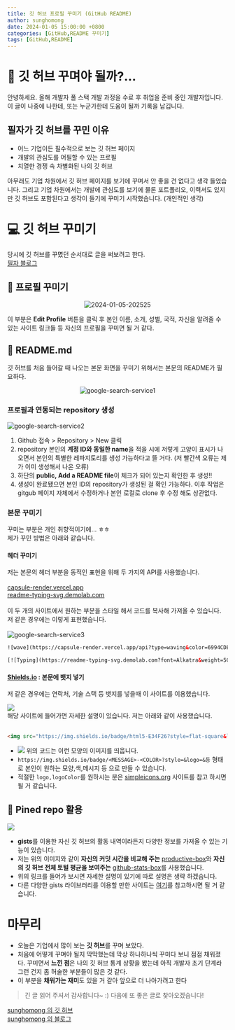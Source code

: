 ```yaml
---
title: 깃 허브 프로필 꾸미기 (GitHub README)
author: sunghomong
date: 2024-01-05 15:00:00 +0800
categories: [GitHub,README 꾸미기]
tags: [GitHub,README]
---
```


# 🧐 깃 허브 꾸며야 될까?...

안녕하세요. 올해 개발자 풀 스택 개발 과정을 수료 후 취업을 준비 중인 개발자입니다.
이 글이 나중에 나한테, 또는 누군가한테 도움이 될까 기록을 남깁니다.<br>
## 필자가 깃 허브를 꾸민 이유

- 어느 기업이든 필수적으로 보는 깃 허브 페이지
- 개발의 관심도를 어필할 수 있는 프로필
- 치열한 경쟁 속 차별화된 나의 깃 허브

아무래도 기업 차원에서 깃 허브 페이지를 보기에 꾸며서 안 좋을 건 없다고 생각 들었습니다. 그리고 기업 차원에서는 개발에 관심도를 보기에 물론 포트폴리오, 이력서도 있지만 깃 허브도 포함된다고 생각이 들기에 꾸미기 시작했습니다. (개인적인 생각)

# 💻 깃 허브 꾸미기

당시에 깃 허브를 꾸몄던 순서대로 글을 써보려고 한다.<br>
[필자 블로그](https://github.com/sunghomong)

## 👤 프로필 꾸미기 
<div style ="text-align:center;">
  <img src="https://i.ibb.co/Jq1pVkn/2024-01-05-202525.png" alt="2024-01-05-202525" style ="max-height:500px;">
</div>


이 부분은 **Edit Profile** 버튼을 클릭 후 본인 이름, 소개, 성별, 국적, 자신을 알려줄 수 있는 사이트 링크들 등 자신의 프로필을 꾸미면 될 거 같다.

## 📌 README.md

깃 허브를 처음 들어갈 때 나오는 본문 화면을 꾸미기 위해서는 본문의 README가 필요하다.
<div style ="text-align:center;">
  <img src="https://i.ibb.co/cDTKpnf/google-search-service1.png" alt="google-search-service1" style ="max-height:600px;">
</div>

### 프로필과 연동되는 repository 생성

<img src="https://i.ibb.co/K5pg5KK/google-search-service2.png" alt="google-search-service2">

1. Github 접속 > Repository > New 클릭
2. repository 본인의 **계정 ID와 동일한 name**을 적을 시에 저렇게 고양이 표시가 나오면서 본인의 특별한 레파지토리를 생성 가능하다고 뜰 거다. (저 빨간색 오류는 제가 이미 생성해서 나온 오류)
3. 하단의 **public, Add a README file**이 체크가 되어 있는지 확인한 후 생성!!
4. 생성이 완료됐으면 본인 ID의 repository가 생성된 걸 확인 가능하다. 이후 작업은 gitgub 페이지 자체에서 수정하거나 본인 로컬로 clone 후 수정 해도 상관없다.

### 본문 꾸미기

꾸미는 부분은 개인 취향적이기에... ㅎㅎ<br>
제가 꾸민 방법은 아래와 같습니다.

#### 헤더 꾸미기

저는 본문의 헤더 부분을 동적인 표현을 위해 두 가지의 API를 사용했습니다. <br><br>
[capsule-render.vercel.app](https://capsule-render.vercel.app/) <br>
[readme-typing-svg.demolab.com](https://readme-typing-svg.demolab.com/demo/) <br><br>
이 두 개의 사이트에서 원하는 부분을 스타일 해서 코드를 복사해 가져올 수 있습니다. 저 같은 경우에는 이렇게 표현했습니다.<br><br>
<img src="https://i.ibb.co/pQsJF2F/google-search-service3.png" alt="google-search-service3">

```html
![wave](https://capsule-render.vercel.app/api?type=waving&color=6994CDEE&text=&animation=twinkling&height=100)

[![Typing](https://readme-typing-svg.demolab.com?font=Alkatra&weight=500&size=45&duration=4000&pause=3&color=6994CDEE&center=false&vCenter=false&multiline=true&repeat=true&width=1000&height=100&lines=Welcome+to+sunghomong's+GitHub!+👋)](https://git.io/typing-svg)
```



#### [Shields.io](https://shields.io) : 본문에 뱃지 넣기

저 같은 경우에는 연락처, 기술 스택 등 뱃지를 넣을때 이 사이트를 이용했습니다.

<img src="https://i.ibb.co/c3GCB5r/google-search-service4.png">

<br>
해당 사이트에 들어가면 자세한 설명이 있습니다. 저는 아래와 같이 사용했습니다.
<br><br>
  
```html
<img src="https://img.shields.io/badge/html5-E34F26?style=flat-square&logo=html5&logoColor=white"> 
```

- <img src="https://img.shields.io/badge/html5-E34F26?style=flat-square&logo=html5&logoColor=white"> 위의 코드는 이런 모양의 이미지를 띄웁니다.
- ``https://img.shields.io/badge/<MESSAGE>-<COLOR>?style=&logo=&등`` 형태로 본인이 원하는 모양,색,메시지 등 으로 만들 수 있습니다.
- 적절한 ``logo,logoColor``를 원하시는 분은 [simpleicons.org](https://simpleicons.org/) 사이트를 참고 하시면 될 거 같습니다.


## 📌 Pined repo 활용

<img src="https://i.ibb.co/KWK3n9s/google-search-service5.png">

- **gists**를 이용한 자신 깃 허브의 활동 내역이라든지 다양한 정보를 가져올 수 있는 기능이 있습니다.
- 저는 위의 이미지와 같이 **자신의 커밋 시간을 비교해 주는** [productive-box](https://github.com/maxam2017/productive-box)와 **자신의 깃 허브 전체 토털 평균을 보여주는** [github-stats-box](https://github.com/bokub/github-stats-box)를 사용했습니다.
- 위의 링크를 들어가 보시면 자세한 설명이 있기에 따로 설명은 생략 하겠습니다.
- 다른 다양한 gists 라이브러리를 이용할 만한 사이트는 [여기](https://github.com/matchai/awesome-pinned-gists)를 참고하시면 될 거 같습니다.


# 마무리

- 오늘은 기업에서 많이 보는 **깃 허브**를 꾸며 보았다.
- 처음에 어떻게 꾸며야 될지 막막했는데 막상 하나하나씩 꾸미다 보니 점점 채워졌다. 꾸미면서 **느낀 점**은 나의 깃 허브 통계 상황을 봤는데 아직 개발자 초기 단계라 그런 건지 좀 허술한 부분들이 많은 것 같다.
- 이 부분을 **채워가는 재미**도 있을 거 같아 앞으로 더 나아가려고 한다

> 긴 글 읽어 주셔서 감사합니다~ :) 다음에 또 좋은 글로 찾아오겠습니다!


[sunghomong 의 깃 허브](https://github.com/sunghomong) <br>
[sunghomong 의 블로그](https://sunghomong.github.io/)